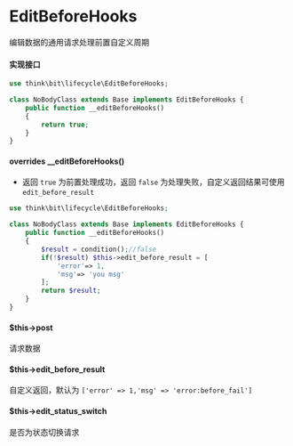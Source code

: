 # EditBeforeHooks

编辑数据的通用请求处理前置自定义周期

#### 实现接口

```php
use think\bit\lifecycle\EditBeforeHooks;

class NoBodyClass extends Base implements EditBeforeHooks {
    public function __editBeforeHooks()
    {
        return true;
    }
}
```

#### overrides __editBeforeHooks()

- 返回 `true` 为前置处理成功，返回 `false` 为处理失败，自定义返回结果可使用 `edit_before_result`  

```php
use think\bit\lifecycle\EditBeforeHooks;

class NoBodyClass extends Base implements EditBeforeHooks {
    public function __editBeforeHooks()
    {
        $result = condition();//false
        if(!$result) $this->edit_before_result = [
            'error'=> 1,
            'msg'=> 'you msg'
        ];
        return $result;
    }
}
```

#### $this->post

请求数据

#### $this->edit_before_result

自定义返回，默认为 `['error' => 1,'msg' => 'error:before_fail']`

#### $this->edit_status_switch

是否为状态切换请求